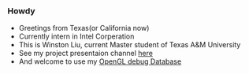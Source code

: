 ### Howdy
- Greetings from Texas(or California now)
- Currently intern in Intel Corperation
- This is Winston Liu, current Master student of Texas A&M University
- See my project presentaion channel [here](https://www.youtube.com/channel/UCXkpAPZltFPI9Ba-5Wxe8XQ)
- And welcome to use my [OpenGL debug Database](https://docs.google.com/document/d/1WzCVp-Zz9VPp8bskwPnGChnh_Qush-oVxw3ejPQ_V8Y/edit)
